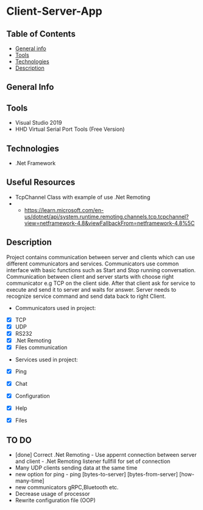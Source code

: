# Client-Server-App


## Table of Contents
* [General info](#general-info)
* [Tools](#tools)
* [Technologies](#technologies)
* [Description](#description)


## General Info

## Tools
* Visual Studio 2019
* HHD Virtual Serial Port Tools (Free Version)


## Technologies
* .Net Framework

## Useful Resources
* TcpChannel Class with example of use .Net Remoting
* * https://learn.microsoft.com/en-us/dotnet/api/system.runtime.remoting.channels.tcp.tcpchannel?view=netframework-4.8&viewFallbackFrom=netframework-4.8%5C

## Description

Project contains communication between server and clients which can use different communicators and services. 
Communicators use common interface with basic functions such as Start and Stop running conversation. 
Communication between client and server starts with choose right communicator e.g TCP on the client side.
After that client ask for service to execute and send it to server and waits for answer. 
Server needs to recognize service command and send data back to right Client.

* Communicators used in project:
- [x] TCP
- [x] UDP
- [x] RS232
- [x] .Net Remoting
- [x] Files communication

* Services used in project:
- [x] Ping
- [x] Chat
- [x] Configuration  
- [x] Help
- [x] Files


## TO DO

- [done] Correct .Net Remoting - Use appernt connection between server and client - .Net Remoting listener fullfill for set of connection 
- Many UDP clients sending data at the same time 
- new option for ping - ping [bytes-to-server] [bytes-from-server] [how-many-time] 
- new communicators gRPC,Bluetooth etc. 
- Decrease usage of processor
- Rewrite configuration file (OOP) 
